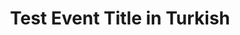 ---
type: phd-thesis-defense
title: Test Event Title in Turkish

datetime: 2025-08-03T11:30:00
duration: 1.5h
location: ABD


---